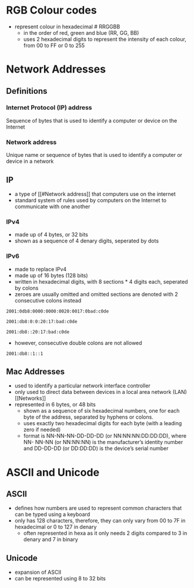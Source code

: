 # RGB Colour codes

- represent colour in hexadecimal # RRGGBB
	- in the order of red, green and blue (RR, GG, BB)
	- uses 2 hexadecimal digits to represent the intensity of each colour, from 00 to FF or 0 to 255

# Network Addresses

## Definitions

### Internet Protocol (IP) address

Sequence of bytes that is used to identify a computer or device on the Internet

### Network address

Unique name or sequence of bytes that is used to identify a computer or device in a network

## IP

- a type of [[#Network address]] that computers use on the internet
- standard system of rules used by computers on the Internet to communicate with one another

### IPv4

- made up of 4 bytes, or 32 bits
- shown as a sequence of 4 denary digits, seperated by dots

### IPv6

- made to replace IPv4
- made up of 16 bytes (128 bits)
- written in hexadecimal digits, with 8 sections * 4 digits each, seperated by colons
- zeroes are usually omitted and omitted sections are denoted with 2 consecutive colons instead

```
2001:0db8:0000:0000:0020:0017:0bad:c0de 

2001:db8:0:0:20:17:bad:c0de

2001:db8::20:17:bad:c0de
```

- however, consecutive double colons are not allowed

```
2001:db8::1::1
```

## Mac Addresses

- used to identify a particular network interface controller
- only used to direct data between devices in a local area network (LAN) [[Networks]]
- represented in 6 bytes, or 48 bits
	- shown as a sequence of six hexadecimal numbers, one for each byte of the address, separated by hyphens or colons.
	- uses exactly two hexadecimal digits for each byte (with a leading zero if needed)
	- format is NN-NN-NN-DD-DD-DD (or NN:NN:NN:DD:DD:DD), where NN- NN-NN (or NN:NN:NN) is the manufacturer’s identity number and DD-DD-DD (or DD:DD:DD) is the device’s serial number

# ASCII and Unicode

## ASCII

- defines how numbers are used to represent common characters that can be typed using a keyboard
- only has 128 characters, therefore, they can only vary from 00 to 7F in hexadecimal or 0 to 127 in denary
	- often represented in hexa as it only needs 2 digits compared to 3 in denary and 7 in binary

## Unicode

- expansion of ASCII
- can be represented using 8 to 32 bits